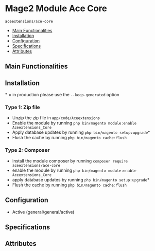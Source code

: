 # Mage2 Module Ace Core

    aceextensions/ace-core

 - [Main Functionalities](#markdown-header-main-functionalities)
 - [Installation](#markdown-header-installation)
 - [Configuration](#markdown-header-configuration)
 - [Specifications](#markdown-header-specifications)
 - [Attributes](#markdown-header-attributes)


## Main Functionalities


## Installation
\* = in production please use the `--keep-generated` option

### Type 1: Zip file

 - Unzip the zip file in `app/code/Aceextensions`
 - Enable the module by running `php bin/magento module:enable Aceextensions_Core`
 - Apply database updates by running `php bin/magento setup:upgrade`\*
 - Flush the cache by running `php bin/magento cache:flush`

### Type 2: Composer


 - Install the module composer by running `composer require aceextensions/ace-core`
 - enable the module by running `php bin/magento module:enable Aceextensions_Core`
 - apply database updates by running `php bin/magento setup:upgrade`\*
 - Flush the cache by running `php bin/magento cache:flush`


## Configuration

 - Active (general/general/active)


## Specifications




## Attributes



